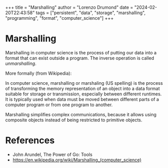 +++
title = "Marshalling"
author = "Lorenzo Drumond"
date = "2024-02-20T22:43:58"
tags = ["persistent",  "data",  "storage",  "marshalling",  "programming",  "format",  "computer_science"]
+++


# Marshalling
Marshalling in computer science is the process of putting our data into a format that can exist outside a program. The inverse operation is called _unmarshalling_.

More formally (from Wikipedia):

  In computer science, marshalling or marshaling (US spelling) is the process of transforming the memory representation of an object into a data format suitable for storage or transmission, especially between different runtimes. It is typically used when data must be moved between different parts of a computer program or from one program to another.

  Marshalling simplifies complex communications, because it allows using composite objects instead of being restricted to primitive objects.

# References
- John Arundel, The Power of Go: Tools
- https://en.wikipedia.org/wiki/Marshalling_(computer_science)

